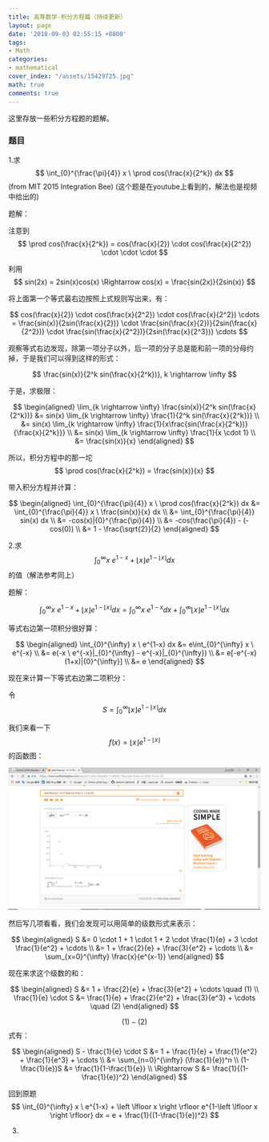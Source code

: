 ```yaml
---
title: 高等数学-积分方程篇（持续更新）
layout: page
date: '2018-09-03 02:55:15 +0800'
tags:
- Math
categories:
- mathematical
cover_index: "/assets/15429725.jpg"
math: true
comments: true
---
```


这里存放一些积分方程题的题解。

### 题目

1.求 $$ \int_{0}^{\frac{\pi}{4}} x \ \prod cos(\frac{x}{2^k}) dx $$ (from MIT 2015 Integration Bee) (这个题是在youtube上看到的，解法也是视频中给出的)

题解：

注意到 $$ \prod cos(\frac{x}{2^k}) = cos(\frac{x}{2}) \cdot cos(\frac{x}{2^2}) \cdot \cdot \cdot $$

利用 $$ sin(2x) = 2sin(x)cos(x) \Rightarrow cos(x) = \frac{sin(2x)}{2sin(x)} $$

将上面第一个等式最右边按照上式规则写出来，有：

$$ cos(\frac{x}{2}) \cdot cos(\frac{x}{2^2}) \cdot cos(\frac{x}{2^2}) \cdots = \frac{sin(x)}{2sin(\frac{x}{2})} \cdot \frac{sin(\frac{x}{2})}{2sin(\frac{x}{2^2})} \cdot \frac{sin(\frac{x}{2^2})}{2sin(\frac{x}{2^3})} \cdots  $$

观察等式右边发现，除第一项分子以外，后一项的分子总是能和前一项的分母约掉，于是我们可以得到这样的形式：

$$ \frac{sin(x)}{2^k sin(\frac{x}{2^k})}, k \rightarrow \infty $$

于是，求极限：

$$
\begin{aligned} \lim_{k \rightarrow \infty} \frac{sin(x)}{2^k sin(\frac{x}{2^k})} 
&= sin(x) \lim_{k \rightarrow \infty} \frac{1}{2^k sin(\frac{x}{2^k})} \\
&= sin(x) \lim_{k \rightarrow \infty} \frac{1}{x\frac{sin(\frac{x}{2^k})}{\frac{x}{2^k}}} \\
&= sin(x) \lim_{k \rightarrow \infty} \frac{1}{x \cdot 1} \\
&= \frac{sin(x)}{x}
\end{aligned}
$$

所以，积分方程中的那一坨 $$ \prod cos(\frac{x}{2^k}) = \frac{sin(x)}{x} $$

带入积分方程并计算：

$$
\begin{aligned}
\int_{0}^{\frac{\pi}{4}} x \ \prod cos(\frac{x}{2^k}) dx
&= \int_{0}^{\frac{\pi}{4}} x \ \frac{sin(x)}{x} dx \\
&= \int_{0}^{\frac{\pi}{4}} sin(x) dx \\
&= -cos(x)|{0}^{\frac{\pi}{4}} \\
&= -cos(\frac{\pi}{4}) - (-cos(0)) \\
&= 1 - \frac{\sqrt{2}}{2}
\end{aligned}
$$

2.求 $$ \int_{0}^{\infty} x \ e^{1-x} + \left \lfloor x \right \rfloor e^{1-\left \lfloor x \right \rfloor} dx $$ 的值（解法参考同上）

题解：

$$
\int_{0}^{\infty} x \ e^{1-x} + \left \lfloor x \right \rfloor e^{1-\left \lfloor x \right \rfloor} dx = \int_{0}^{\infty} x \ e^{1-x} dx + \int_{0}^{\infty} \left \lfloor x \right \rfloor e^{1-\left \lfloor x \right \rfloor} dx
$$

等式右边第一项积分很好算：

$$
\begin{aligned}
\int_{0}^{\infty} x \ e^{1-x} dx
&= e\int_{0}^{\infty} x \ e^{-x} \\
&= e(-x \ e^{-x}|_{0}^{\infty} - e^{-x}|_{0}^{\infty}) \\
&= e[-e^{-x}(1+x)|{0}^{\infty}] \\
&= e
\end{aligned}
$$

现在来计算一下等式右边第二项积分：

令 $$ S = \int_{0}^{\infty} \left \lfloor x \right \rfloor e^{1-\left \lfloor x \right \rfloor} dx $$

我们来看一下 $$ f(x) = \left \lfloor x \right \rfloor e^{1-\left \lfloor x \right \rfloor} $$ 的函数图：

![图1](/img/floorxe^1-floorx.png)

然后写几项看看，我们会发现可以用简单的级数形式来表示：

$$
\begin{aligned}
 S &= 0 \cdot 1 + 1 \cdot 1 + 2 \cdot \frac{1}{e} + 3 \cdot \frac{1}{e^2} + \cdots \\
 &= 1 + \frac{2}{e} + \frac{3}{e^2} + \cdots \\
 &= \sum_{x=0}^{\infty} \frac{x}{e^{x-1}}
\end{aligned}
$$ 

现在来求这个级数的和：

$$
\begin{aligned}
S &= 1 + \frac{2}{e} + \frac{3}{e^2} + \cdots \quad (1) \\
\frac{1}{e} \cdot S &= \frac{1}{e} + \frac{2}{e^2} + \frac{3}{e^3} + \cdots \quad (2)
\end{aligned}
$$

$$(1) - (2)$$式有：

$$
\begin{aligned}
S - \frac{1}{e} \cdot S &= 1 + \frac{1}{e} + \frac{1}{e^2} + \frac{1}{e^3} + \cdots \\
&= \sum_{n=0}^{\infty} (\frac{1}{e})^n \\
(1-\frac{1}{e})S &= \frac{1}{1-\frac{1}{e}} \\
\Rightarrow S &= \frac{1}{(1-\frac{1}{e})^2}
\end{aligned}
$$

回到原题 $$ \int_{0}^{\infty} x \ e^{1-x} + \left \lfloor x \right \rfloor e^{1-\left \lfloor x \right \rfloor} dx = e + \frac{1}{(1-\frac{1}{e})^2} $$

3.

